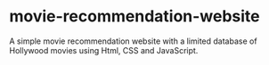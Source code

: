 # movie-recommendation-website

A simple movie recommendation website with a limited database of Hollywood movies using Html, CSS and JavaScript.
